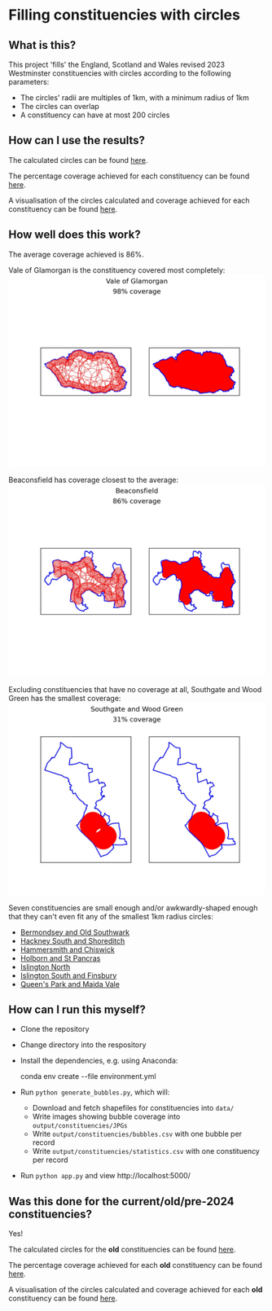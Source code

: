 # Filling constituencies with circles

## What is this?

This project 'fills' the England, Scotland and Wales revised 2023 Westminster constituencies with circles according to the following parameters:
 - The circles' radii are multiples of 1km, with a minimum radius of 1km
 - The circles can overlap
 - A constituency can have at most 200 circles

 ## How can I use the results?

The calculated circles can be found [here](output/constituencies/bubbles.csv).

The percentage coverage achieved for each constituency can be found [here](output/constituencies/statistics.csv).

A visualisation of the circles calculated and coverage achieved for each constituency can be found [here](output/constituencies/JPGs).


## How well does this work?

The average coverage achieved is 86%.

Vale of Glamorgan is the constituency covered most completely:
![Visualisation of the calculated circles and coverage for Vale of Glamorgan](./output/constituencies/JPGs/Vale%20of%20Glamorgan.jpg?raw=true)

Beaconsfield has coverage closest to the average:
![Visualisation of the calculated circles and coverage for Beaconsfield](./output/constituencies/JPGs/Beaconsfield.jpg?raw=true)

Excluding constituencies that have no coverage at all, Southgate and Wood Green has the smallest coverage:
![Visualisation of the calculated circles and coverage for Southgate and Wood Green](./output/constituencies/JPGs/Southgate%20and%20Wood%20Green.jpg?raw=true)

Seven constituencies are small enough and/or awkwardly-shaped enough that they can't even fit any of the smallest 1km radius circles:
 - [Bermondsey and Old Southwark](./output/constituencies/JPGs/Bermondsey%20and%20Old%20Southwark.jpg)
 - [Hackney South and Shoreditch](./output/constituencies/JPGs/Hackney%20South%20and%20Shoreditch.jpg)
 - [Hammersmith and Chiswick](./output/constituencies/JPGs/Hammersmith%20and%20Chiswick.jpg)
 - [Holborn and St Pancras](./output/constituencies/JPGs/Holborn%20and%20St%20Pancras.jpg)
 - [Islington North](./output/constituencies/JPGs/Islington%20North.jpg)
 - [Islington South and Finsbury](./output/constituencies/JPGs/Islington%20South%20and%20Finsbury.jpg)
 - [Queen's Park and Maida Vale](./output/constituencies/JPGs/Queen's%20Park%20and%20Maida%20Vale.jpg)


 ## How can I run this myself?

  - Clone the repository
  - Change directory into the respository
  - Install the dependencies, e.g. using Anaconda:

      conda env create --file environment.yml

  - Run `python generate_bubbles.py`, which will:
    - Download and fetch shapefiles for constituencies into `data/`
    - Write images showing bubble coverage into `output/constituencies/JPGs`
    - Write `output/constituencies/bubbles.csv` with one bubble per record
    - Write `output/constituencies/statistics.csv` with one constituency per record

  - Run `python app.py` and view http://localhost:5000/

 ## Was this done for the current/old/pre-2024 constituencies?

 Yes!

The calculated circles for the **old** constituencies can be found [here](https://github.com/12v/boundary-bubbler/blob/old_constituencies/output/old-bubbles.csv).

The percentage coverage achieved for each **old** constituency can be found [here](https://github.com/12v/boundary-bubbler/blob/old_constituencies/output/old-statistics.csv).

A visualisation of the circles calculated and coverage achieved for each **old** constituency can be found [here](https://github.com/12v/boundary-bubbler/tree/old_constituencies/output/constituencies/JPGs).
